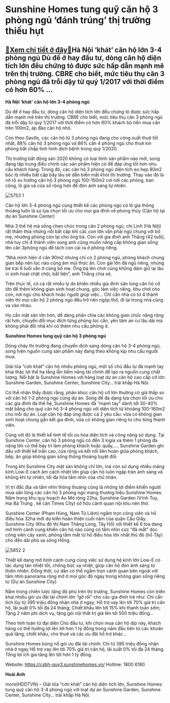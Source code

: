 Sunshine Homes tung quỹ căn hộ 3 phòng ngủ ‘đánh trúng’ thị trường thiếu hụt
============================================================================

[:gift:Xem chi tiết ở đây:gift:](https://hddtvn.com/sunshine-homes-tung-quy-can-ho-3-phong-ngu-danh-trung-thi-truong-thieu-hut/)Hà Nội ‘khát’ căn hộ lớn 3-4 phòng ngủ Dù để ở hay đầu tư, dòng căn hộ diện tích lớn đều chứng tỏ được sức hấp dẫn mạnh mẽ trên thị trường. CBRE cho biết, mức tiêu thụ căn 3 phòng ngủ đã trỗi dậy từ quý 1/2017 với thời điểm có hơn 60% …
--------------------------------------------------------------------------------------------------------------------------------------------------------------------------------------------------------------------------------------------


**Hà Nội ‘khát’ căn hộ lớn 3-4 phòng ngủ**


Dù để ở hay đầu tư, dòng căn hộ diện tích lớn đều chứng tỏ được sức hấp dẫn mạnh mẽ trên thị trường. CBRE cho biết, mức tiêu thụ căn 3 phòng ngủ đã trỗi dậy từ quý 1/2017 với thời điểm có hơn 60% khách bỏ tiền mua căn trên 100m2, áp đảo căn hộ nhỏ.


Còn theo Savills, các căn hộ từ 3 phòng ngủ đang cho công suất thuê tốt nhất, 88% căn hộ 3 phòng ngủ và 86% căn 4 phòng ngủ cho thuê kín phòng bất chấp tình hình dịch bệnh trong quý 1/2020.


Thị trường bất động sản 2020 không có loại hình sản phẩm nào mới, song đang tập trung điều chỉnh các sản phẩm hiện có để đáp ứng tốt hơn nhu cầu khách hàng. Trong đó, các căn hộ 3 phòng ngủ diện tích eo hẹp 80m2 bộc lộ nhiều bất cập bấy lâu sẽ dần biến mất khỏi thị trường. Thay vào đó là nở rộ xu hướng căn hộ 3 phòng ngủ 100-150m2 cơi nới các phòng, ban công, lô gia và cửa sổ rộng hơn để đón ánh sáng tự nhiên.





![5753 1](https://hddtvn.com/wp-content/uploads/2021/01/5753_1.jpg "Sunshine")


Căn hộ lớn 3-4 phòng ngủ cùng thiết kế các phòng ngủ có lô gia thông thoáng luôn là sự lựa chọn tối ưu cho mọi gia đình về phong thủy (Căn hộ tại dự án Sunshine Center)



Nhà 3 thế hệ mà sống chen chúc trong căn 2 phòng ngủ, chị Linh (Hà Nội) rất thấm thía những nỗi bất cập khi các con lớn vẫn phải ngủ chung với bố mẹ, nhường phòng còn lại cho ông bà. Còn với gia đình anh Thắng (42 tuổi), nhà tuy chỉ 4 thành viên song anh cũng muốn nâng cấp không gian sống lên căn 3phòng ngủ để tách con cái ra ở phòng riêng.


“Nhà mình hiện ở căn 90m2 nhưng chỉ có 2 phòng ngủ, phòng khách chung gian bếp nên lúc nào cũng ám mùi thức ăn. Con gái lớn đã ngủ riêng, nhưng bé trai 6 tuổi vẫn ở cùng bố mẹ. Ông bà lên chơi cũng không dám giữ lại lâu vì sinh hoạt chật chội, bất tiện”, anh Thắng chia sẻ.


Trên thực tế, có cả rất nhiều lý do khiến nhiều gia đình săn lùng căn hộ cỡ lớn để thêm không gian sinh hoạt chung, góc làm việc riêng, khu chơi cho con, nơi ngủ cho khách hoặc người giúp việc… Chỉ cần nhà có từ 4 thành viên thì mọi căn hộ 2 phòng ngủ đều trở nên ngộp thở, đi lại trong nhà cũng va vào nhau.


Họ cần mặt sàn lớn hơn, dễ dàng phân chia các không gian chức năng rộng rãi hơn, chuyển đổi mục đích từng phòng lúc cần, yên tâm an cư lâu dài mà không phải đổi nhà khi có thêm nhu cầu phòng ở.


**Sunshine Homes tung quỹ căn hộ 3 phòng ngủ**


Dòng chảy thị trường đang chuyển dịch sang dòng căn hộ 3-4 phòng ngủ, song hiện nguồn cung sản phẩm này đang theo không kịp nhu cầu người mua.


Giải tỏa “cơn khát” căn hộ nhiều phòng ngủ, một số chủ đầu tư đã mạnh tay khai thác lợi thế hạ tầng lẫn tiềm năng tài chính để tạo ra nguồn cung chất lượng. Nổi bật là Sunshine Homes với hàng loạt dự án căn hộ cao cấp cỡ lớn Sunshine Garden, Sunshine Center, Sunshine City… trải khắp Hà Nội.


Có thể nhận thấy được rằng, phân khúc căn hộ cỡ lớn thường có giá thấp so với căn hộ 1-2 phòng ngủ cùng dự án. Song để đa dạng lựa chọn tối ưu cho các gia đình đa thế hệ, Sunshine Homes đã “mạnh tay” dành tới 30-40% mặt bằng cho quỹ căn hộ 3-4 phòng ngủ với diện tích từ khoảng 100-160m2 cho mỗi dự án. Loạt căn hộ đáp ứng được cả 2 yêu cầu: vừa có không gian sinh hoạt chung gắn kết gia đình, vừa có không gian riêng tư cho từng thành viên.


Cùng với đó là thiết kế tinh tế tối ưu hóa diện tích và công năng sử dụng. Tại Sunshine Center, căn hộ 3 phòng ngủ có đến 3 logia và thêm 1 phòng đa năng lớn có thể bày trí làm phòng khách hoặc quầy,…. Sunshine Garden ghi dấu với thiết kế trần cao, cửa rộng và kết nối liên hoàn giữa phòng khách, bếp, ăn giúp không gian sống thông thoáng tuyệt đối.


Trong khi Sunshine City mặt sàn không chỉ lớn, mà còn sử dụng nhiều mảng kính Low-E cách âm cách nhiệt lớn giúp căn hộ luôn ngập tràn ánh sáng và không khí tự nhiên, tối đa hóa tầm nhìn của chủ nhân.


Vị trí đắc địa và tầm nhìn thông thoáng cũng là những lợi điểm khiến người mua săn lùng các căn hộ 3 phòng ngủ mang thương hiệu Sunshine Homes. Nằm trong khu quy hoạch Ao Mơ rộng 22ha, Sunshine Garden (Vĩnh Tuy, Hai Bà Trưng , kế cận Times City) sở hữu cảnh quan nội khu nên thơ.


Sunshine Center (Phạm Hùng, Nam Từ Liêm) ngắm trọn công viên và hồ điều hòa 32ha mới dự kiến hoàn thiện cuối năm của quận Cầu Giấy. Sunshine City (Khu đô thị Nam Thăng Long, Tây Hồ) với thiết kế 6 tòa dang mở hình cánh cung khiến căn hộ nào cũng có tầm nhìn cực “đã mắt” dọc công viên cây xanh, phóng tầm mắt từ hồ điều hòa lớn nhất thủ đô (hồ Tây) cho đến dải phù sa sông Hồng.





![5852 2](https://hddtvn.com/wp-content/uploads/2021/01/5852_2.jpg "Sunshine")


Thiết kế dang mở hình cánh cung cùng việc sử dụng hệ kính lớn Low-E có tác dụng tản nhiệt tốt, chống bức xạ nhiệt, giúp căn hộ đón ánh sáng từ thiên nhiên. Đồng thời, cư dân có thể ngắm trọn cảnh quan bên ngoài với tầm nhìn panorama rộng mở ở mọi góc độ ngay trong không gian sống riêng tư (Dự án Sunshine City)



Nằm trong chiến lược tăng độ phủ trên thị trường, Sunshine Homes còn triển khai nhiều gói ưu đãi tài chính lớn “gỡ rối” cho các gia đình trẻ như: Chỉ cần tích lũy từ 395 triệu đồng nhận nhà ở ngay; Hỗ trợ vay lên tới 70% giá trị căn hộ, lãi suất 0% tối đa 24 tháng; Chiết khấu lên tới 15% khi thanh toán sớm; Tặng 2 năm phí dịch vụ, tặng gói nội thất trị giá lên tới 500 triệu đồng…


Theo tính toán từ đại diện Chủ đầu tư, khi chọn mua căn hộ dịp này, khách hàng có thể hưởng lợi lên tới hơn 1 tỷ đồng trong năm đầu tiên từ các khoản quà tặng, chiết khấu, cho thuê và các ưu đãi hỗ trợ khác…





Sunshine Homes bùng nổ gói ưu đãi tài chính: Chỉ từ 395 triệu đồng nhận nhà ở ngay 
Hỗ trợ vay lên tới 70% giá trị căn hộ, lãi suất 0% tối đa 24 tháng. Tổng lợi ích gia tăng lên tới hơn 1 tỷ đồng.


Website: https://csbh-quy3.sunshinehomes.vn/ Hotline: 1800 6180







**Hoài Anh**



more(HDDTVN) – Giải tỏa “cơn khát” căn hộ diện tích lớn, Sunshine Homes tung quỹ căn hộ 3-4 phòng ngủ với loạt dự án Sunshine Garden, Sunshine Center, Sunshine City… trải khắp Hà Nội.

